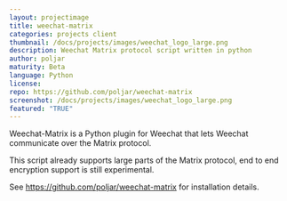 ```yaml
---
layout: projectimage
title: weechat-matrix
categories: projects client
thumbnail: /docs/projects/images/weechat_logo_large.png
description: Weechat Matrix protocol script written in python
author: poljar
maturity: Beta
language: Python
license: 
repo: https://github.com/poljar/weechat-matrix
screenshot: /docs/projects/images/weechat_logo_large.png
featured: "TRUE"
---
```


Weechat-Matrix is a Python plugin for Weechat that lets Weechat communicate over the Matrix protocol.

This script already supports large parts of the Matrix protocol, end to end encryption support is still experimental.

See <https://github.com/poljar/weechat-matrix> for installation details.
